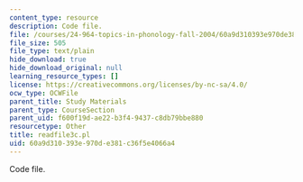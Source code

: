 ```yaml
---
content_type: resource
description: Code file.
file: /courses/24-964-topics-in-phonology-fall-2004/60a9d310393e970de381c36f5e4066a4_readfile3c.pl
file_size: 505
file_type: text/plain
hide_download: true
hide_download_original: null
learning_resource_types: []
license: https://creativecommons.org/licenses/by-nc-sa/4.0/
ocw_type: OCWFile
parent_title: Study Materials
parent_type: CourseSection
parent_uid: f600f19d-ae22-b3f4-9437-c8db79bbe880
resourcetype: Other
title: readfile3c.pl
uid: 60a9d310-393e-970d-e381-c36f5e4066a4
---
```

Code file.